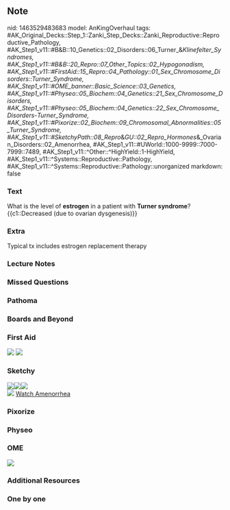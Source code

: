 ## Note
nid: 1463529483683
model: AnKingOverhaul
tags: #AK_Original_Decks::Step_1::Zanki_Step_Decks::Zanki_Reproductive::Reproductive_Pathology, #AK_Step1_v11::#B&B::10_Genetics::02_Disorders::06_Turner_&_Klinefelter_Syndromes, #AK_Step1_v11::#B&B::20_Repro::07_Other_Topics::02_Hypogonadism, #AK_Step1_v11::#FirstAid::15_Repro::04_Pathology::01_Sex_Chromosome_Disorders::Turner_Syndrome, #AK_Step1_v11::#OME_banner::Basic_Science::03_Genetics, #AK_Step1_v11::#Physeo::05_Biochem::04_Genetics::21_Sex_Chromosome_Disorders, #AK_Step1_v11::#Physeo::05_Biochem::04_Genetics::22_Sex_Chromosome_Disorders_-_Turner_Syndrome, #AK_Step1_v11::#Pixorize::02_Biochem::09_Chromosomal_Abnormalities::05_Turner_Syndrome, #AK_Step1_v11::#SketchyPath::08_Repro_&_GU::02_Repro_Hormones_&_Ovarian_Disorders::02_Amenorrhea, #AK_Step1_v11::#UWorld::1000-9999::7000-7999::7489, #AK_Step1_v11::^Other::^HighYield::1-HighYield, #AK_Step1_v11::^Systems::Reproductive::Pathology, #AK_Step1_v11::^Systems::Reproductive::Pathology::unorganized
markdown: false

### Text
<div>
  <div>
    What is the level of <b>estrogen</b> in a patient with
    <b>Turner syndrome</b>?
  </div>
  <div>
    {{c1::Decreased (due to ovarian dysgenesis)}}
  </div>
</div>

### Extra
Typical tx includes estrogen replacement therapy

### Lecture Notes


### Missed Questions


### Pathoma


### Boards and Beyond


### First Aid
<img src="tmpK1D4n1.png"> <img src="tmpuSaIK2.png">

### Sketchy
<div><img src="11.%20Turner%20Syndrome.png" class=
"resizer"><img src="12.%20Turner%20Syndrome%20Streak%20Gonads.png"
class="resizer"><img src=
"13.%20Turner%20Syndrome%20Lack%20of%20Secondary%20Sex%20Characteristics.png"
class="resizer"></div><img src=
"Complete%20Sketch-40fcb2cb5a1800952856064f619e52938faea232.jpg"
class="resizer"> <a href=
"https://dashboard.sketchy.com/study/medical/courses/medical-pathophysiology/units/medical-pathophysiology-reproductive-gu/videos/medical-pathophysiology-reproductive-and-gu-reproductive-hormones-and-ovarian-disorders-amenorrhea?utm_source=anki&utm_medium=partnership&utm_campaign=february_update&utm_content=medical">
Watch Amenorrhea</a>

### Pixorize


### Physeo


### OME
<div class="ome-widget">
  <a href="https://onlinemeded.org/spa/genetics?ref=anki"><img src=
  "_OME_AnkiFlashcards_Topic_2.png"></a>
</div>

### Additional Resources


### One by one

